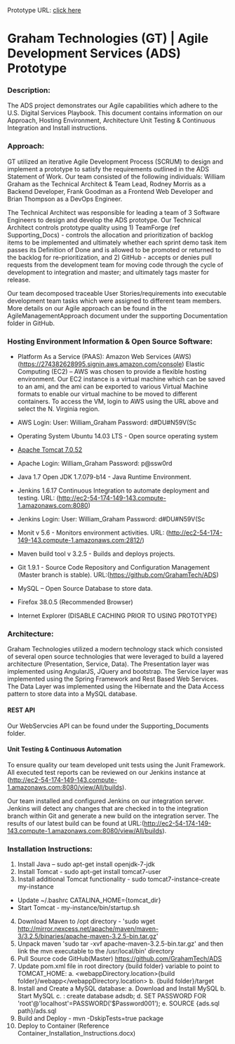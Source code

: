 Prototype URL: [click here](http://ec2-54-174-149-143.compute-1.amazonaws.com/ADS/grahamtech/index.html)
# Graham Technologies (GT) | Agile Development Services (ADS) Prototype #

### Description: ###

The ADS project demonstrates our Agile capabilities which adhere to the U.S. Digital Services Playbook.  This document contains information on our Approach, Hosting Environment, Architecture Unit Testing & Continuous Integration and Install instructions.

### Approach: ###

GT utilized an iterative Agile Development Process (SCRUM) to design and implement a prototype to satisfy the requirements outlined in the ADS Statement of Work. Our team consisted of the following individuals: William Graham as the Technical Architect & Team Lead, Rodney Morris as a Backend Developer, Frank Goodman as a Frontend Web Developer and Brian Thompson as a DevOps Engineer.  

The Technical Architect was responsible for leading a team of 3 Software Engineers to design and develop the ADS prototype.  Our Technical Architect controls prototype quality using 1) TeamForge (ref Supporting_Docs) - controls the allocation and prioritization of backlog items to be implemented and ultimately whether each sprint demo task item passes its Definition of Done and is allowed to be promoted or returned to the backlog for re-prioritization, and 2) GitHub - accepts or denies pull requests from the development team for moving code through the cycle of development to integration and master; and ultimately tags master for release.

Our team decomposed traceable User Stories/requirements into executable development team tasks which were assigned to different team members. More details on our Agile approach can be found in the AgileManagementApproach document under the supporting Documentation folder in GitHub.

### Hosting Environment Information & Open Source Software: ###

- Platform As a Service (PAAS):  Amazon Web Services (AWS)(https://274382628995.signin.aws.amazon.com/console) Elastic Computing (EC2) – AWS was chosen to provide a flexible hosting environment.  Our EC2 instance is a virtual machine which  can be saved to an ami, and the ami can be exported to various Virtual Machine formats to enable our virtual machine to be moved to different containers. To access the VM, login to AWS using the URL above and select the N. Virginia region.

- AWS Login: User: William_Graham Password: d#DU#N59V(Sc
- Operating System Ubuntu 14.03 LTS - Open source operating system 
- [Apache Tomcat 7.0.52](http://ec2-54-174-149-143.compute-1.amazonaws.com/probe)
- Apache Login: William_Graham Password: p@ssw0rd 
- Java 1.7 Open JDK 1.7.079-b14 - Java Runtime Environment.
- Jenkins 1.6.17 Continuous Integration to automate deployment and testing. URL: (http://ec2-54-174-149-143.compute-1.amazonaws.com:8080)
- Jenkins Login: User: William_Graham Password: d#DU#N59V(Sc
- Monit v 5.6 - Monitors environment activities. URL: (http://ec2-54-174-149-143.compute-1.amazonaws.com:2812/)
- Maven build tool v 3.2.5 - Builds and deploys projects. 
- Git 1.9.1 - Source Code Repository and Configuration Management (Master branch is stable). URL:(https://github.com/GrahamTech/ADS)
- MySQL – Open Source Database to store data.
- Firefox 38.0.5 (Recommended Browser)
- Internet Explorer (DISABLE CACHING PRIOR TO USING PROTOTYPE)

### Architecture: ###

Graham Technologies utilized a modern technology stack which consisted of several open source technologies that were leveraged to build a layered architecture (Presentation, Service, Data).  The Presentation layer was implemented using AngularJS, JQuery and bootstrap.  The Service layer was implemented using the Spring Framework and Rest Based Web Services.  The Data Layer was implemented using the Hibernate and the Data Access pattern to store data into a MySQL database. 


#### REST API ####
Our WebServcies API can be found under the Supporting_Documents folder.

#### Unit Testing & Continuous Automation  ####
To ensure quality our team developed unit tests using the Junit Framework.  All executed test reports can be reviewed on our Jenkins instance at (http://ec2-54-174-149-143.compute-1.amazonaws.com:8080/view/All/builds).

Our team installed and configured Jenkins on our integration server.  Jenkins will detect any changes that are checked in to the integration branch within Git and generate a new build on the integration server. The results of our latest build can be found at  URL:(http://ec2-54-174-149-143.compute-1.amazonaws.com:8080/view/All/builds).  

### Installation Instructions: ###

1.	Install Java – sudo apt-get install openjdk-7-jdk
2.	Install Tomcat - sudo apt-get install tomcat7-user
3.	Install additional Tomcat functionality - sudo tomcat7-instance-create my-instance
  - Update ~/.bashrc CATALINA_HOME={tomcat_dir} 
  - Start Tomcat - my-instance/bin/startup.sh
4.	Download Maven to /opt directory - 'sudo wget http://mirror.nexcess.net/apache/maven/maven-3/3.2.5/binaries/apache-maven-3.2.5-bin.tar.gz'
5.	Unpack maven 'sudo tar -xvf  apache-maven-3.2.5-bin.tar.gz' and then link the mvn executable to the /usr/local/bin' directory
6.	Pull Source code GitHub(Master) https://github.com/GrahamTech/ADS
7.	Update pom.xml file in root directory {build folder} variable to point to TOMCAT_HOME:
  a.	<webappDirectory.location>{build folder}/webapp</webappDirectory.location>
  b.	<outputDirectory>{build folder}/target</outputDirectory>
8.	Install and Create a MySQL database:
  a.	Download and Install MySQL
  b.	Start MySQL
  c.	<mysql>: create database adsdb;
  d.	SET PASSWORD FOR 'root'@'localhost'=PASSWORD('$Password001');
  e.	<mysql>SOURCE {ads.sql path}/ads.sql
9.	Build and Deploy - mvn  -DskipTests=true package
10. Deploy to Container (Reference Container_Installation_Instructions.docx)
